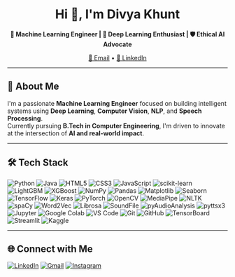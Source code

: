 <h1 align="center">Hi 👋, I'm Divya Khunt</h1>

<p align="center">
  <b>🤖 Machine Learning Engineer | 🧠 Deep Learning Enthusiast | 🛡️ Ethical AI Advocate</b><br>
</p>

<p align="center">
  <a href="mailto:divyakhunt3325@gmail.com">📧 Email</a> • 
  <a href="https://www.linkedin.com/in/divya-khunt-142a61273/">💼 LinkedIn</a>
</p>

---

## 🚀 About Me

I'm a passionate **Machine Learning Engineer** focused on building intelligent systems using **Deep Learning**, **Computer Vision**, **NLP**, and **Speech Processing**.  
Currently pursuing **B.Tech in Computer Engineering**, I'm driven to innovate at the intersection of **AI and real-world impact**.

---

## 🛠️ Tech Stack

![Python](https://img.shields.io/badge/Python-3776AB?style=for-the-badge&logo=python&logoColor=white)
![Java](https://img.shields.io/badge/Java-007396?style=for-the-badge&logo=java&logoColor=white)
![HTML5](https://img.shields.io/badge/HTML5-E34F26?style=for-the-badge&logo=html5&logoColor=white)
![CSS3](https://img.shields.io/badge/CSS3-1572B6?style=for-the-badge&logo=css3&logoColor=white)
![JavaScript](https://img.shields.io/badge/JavaScript-F7DF1E?style=for-the-badge&logo=javascript&logoColor=black)
![scikit-learn](https://img.shields.io/badge/scikit--learn-F7931E?style=for-the-badge&logo=scikit-learn&logoColor=white)
![LightGBM](https://img.shields.io/badge/LightGBM-000000?style=for-the-badge&logo=lightgbm&logoColor=white)
![XGBoost](https://img.shields.io/badge/XGBoost-EC4E24?style=for-the-badge&logo=apachespark&logoColor=white)
![NumPy](https://img.shields.io/badge/NumPy-013243?style=for-the-badge&logo=numpy&logoColor=white)
![Pandas](https://img.shields.io/badge/Pandas-150458?style=for-the-badge&logo=pandas&logoColor=white)
![Matplotlib](https://img.shields.io/badge/Matplotlib-11557C?style=for-the-badge&logo=matplotlib&logoColor=white)
![Seaborn](https://img.shields.io/badge/Seaborn-4B8BBE?style=for-the-badge&logo=python&logoColor=white)
![TensorFlow](https://img.shields.io/badge/TensorFlow-FF6F00?style=for-the-badge&logo=tensorflow&logoColor=white)
![Keras](https://img.shields.io/badge/Keras-D00000?style=for-the-badge&logo=keras&logoColor=white)
![PyTorch](https://img.shields.io/badge/PyTorch-EE4C2C?style=for-the-badge&logo=pytorch&logoColor=white)
![OpenCV](https://img.shields.io/badge/OpenCV-5C3EE8?style=for-the-badge&logo=opencv&logoColor=white)
![MediaPipe](https://img.shields.io/badge/MediaPipe-FF6F00?style=for-the-badge&logo=mediapipe&logoColor=white)
![NLTK](https://img.shields.io/badge/NLTK-009688?style=for-the-badge&logo=nltk&logoColor=white)
![spaCy](https://img.shields.io/badge/spaCy-09A3D5?style=for-the-badge&logo=spacy&logoColor=white)
![Word2Vec](https://img.shields.io/badge/Word2Vec-339933?style=for-the-badge&logo=google&logoColor=white)
![Librosa](https://img.shields.io/badge/Librosa-FF0080?style=for-the-badge&logo=librosa&logoColor=white)
![SoundFile](https://img.shields.io/badge/SoundFile-FFDD00?style=for-the-badge&logo=python&logoColor=black)
![pyAudioAnalysis](https://img.shields.io/badge/pyAudioAnalysis-764ABC?style=for-the-badge&logo=python&logoColor=white)
![pyttsx3](https://img.shields.io/badge/pyttsx3-0066A1?style=for-the-badge&logo=python&logoColor=white)
![Jupyter](https://img.shields.io/badge/Jupyter-F37626?style=for-the-badge&logo=jupyter&logoColor=white)
![Google Colab](https://img.shields.io/badge/Google_Colab-F9AB00?style=for-the-badge&logo=googlecolab&logoColor=white)
![VS Code](https://img.shields.io/badge/VS%20Code-007ACC?style=for-the-badge&logo=visual-studio-code&logoColor=white)
![Git](https://img.shields.io/badge/Git-F05032?style=for-the-badge&logo=git&logoColor=white)
![GitHub](https://img.shields.io/badge/GitHub-181717?style=for-the-badge&logo=github&logoColor=white)
![TensorBoard](https://img.shields.io/badge/TensorBoard-FF6F00?style=for-the-badge&logo=tensorflow&logoColor=white)
![Streamlit](https://img.shields.io/badge/Streamlit-FF4B4B?style=for-the-badge&logo=streamlit&logoColor=white)
![Kaggle](https://img.shields.io/badge/Kaggle-20BEFF?style=for-the-badge&logo=kaggle&logoColor=white)

---

## 🌐 Connect with Me

[![LinkedIn](https://img.shields.io/badge/LinkedIn-0A66C2?style=for-the-badge&logo=linkedin&logoColor=white)](https://www.linkedin.com/in/divya-khunt-142a61273/)
[![Gmail](https://img.shields.io/badge/Gmail-D14836?style=for-the-badge&logo=gmail&logoColor=white)](mailto:divyakhunt3325@gmail.com)
[![Instagram](https://img.shields.io/badge/Instagram-E4405F?style=for-the-badge&logo=instagram&logoColor=white)](https://www.instagram.com/_divya_khunt_/)

